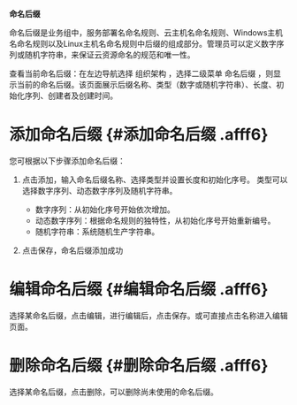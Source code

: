 **命名后缀**


命名后缀是业务组中，服务部署名命名规则、云主机名命名规则、Windows主机名命名规则以及Linux主机名命名规则中后缀的组成部分。管理员可以定义数字序列或随机字符串，来保证云资源命名的规范和唯一性。

查看当前命名后缀：在左边导航选择 组织架构 ，选择二级菜单 命名后缀 ，则显示当前的命名后缀。该页面展示后缀名称、类型（数字或随机字符串）、长度、初始化序列、创建者及创建时间。

# 添加命名后缀 {#添加命名后缀 .afff6}

您可根据以下步骤添加命名后缀：

1.  点击添加，输入命名后缀名称、选择类型并设置长度和初始化序号。
    类型可以选择数字序列、动态数字序列及随机字符串。
    -   数字序列：从初始化序号开始依次增加。
    -   动态数字序列：根据命名规则的独特性，从初始化序号开始重新编号。
    -   随机字符串：系统随机生产字符串。

2.  点击保存，命名后缀添加成功

# 编辑命名后缀 {#编辑命名后缀 .afff6}

选择某命名后缀，点击编辑，进行编辑后，点击保存。或可直接点击名称进入编辑页面。

# 删除命名后缀 {#删除命名后缀 .afff6}

选择某命名后缀，点击删除，可以删除尚未使用的命名后缀。
